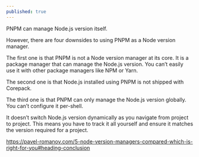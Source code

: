 ```yaml
---
published: true
---
```

PNPM can manage Node.js version itself.

However, there are four downsides to using PNPM as a Node version manager.

The first one is that PNPM is not a Node version manager at its core. It is a package manager that can manage the Node.js version. You can’t easily use it with other package managers like NPM or Yarn.

The second one is that Node.js installed using PNPM is not shipped with Corepack.

The third one is that PNPM can only manage the Node.js version globally. You can’t configure it per-shell.

It doesn’t switch Node.js version dynamically as you navigate from project to project. This means you have to track it all yourself and ensure it matches the version required for a project.

  https://pavel-romanov.com/5-node-version-managers-compared-which-is-right-for-you#heading-conclusion